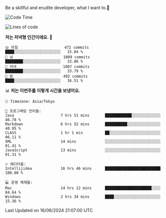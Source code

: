 Be a skillful and erudite developer, what I want to.👶

<!--START_SECTION:waka-->
![Code Time](http://img.shields.io/badge/Code%20Time-885%20hrs%2046%20mins-blue)

![Lines of code](https://img.shields.io/badge/%EC%A0%80%EB%8A%94%20%EC%97%AC%ED%83%9C%EA%B9%8C%EC%A7%80%20-2.3%20million%20%EC%A4%84%EC%9D%98%20%EC%BD%94%EB%93%9C%EB%A5%BC%20%EC%9E%91%EC%84%B1%ED%96%88%EC%96%B4%EC%9A%94.-blue)

**저는 저녁형 인간이에요. 🦉** 

```text
🌞 아침                     472 commits         ████░░░░░░░░░░░░░░░░░░░░░   15.84 % 
🌆 낮　                     1009 commits        ████████░░░░░░░░░░░░░░░░░   33.86 % 
🌃 저녁                     1007 commits        ████████░░░░░░░░░░░░░░░░░   33.79 % 
🌙 밤　                     492 commits         ████░░░░░░░░░░░░░░░░░░░░░   16.51 % 
```


📊 **저는 이번주를 이렇게 시간을 보냈어요.** 

```text
🕑︎ Timezone: Asia/Tokyo

💬 프로그래밍 언어들: 
Java                     7 hrs 51 mins       ████████████░░░░░░░░░░░░░   46.78 % 
Markdown                 6 hrs 52 mins       ██████████░░░░░░░░░░░░░░░   40.95 % 
CLASS                    1 hr 1 min          ██░░░░░░░░░░░░░░░░░░░░░░░   06.11 % 
XML                      14 mins             ░░░░░░░░░░░░░░░░░░░░░░░░░   01.41 % 
JavaScript               13 mins             ░░░░░░░░░░░░░░░░░░░░░░░░░   01.31 % 

🔥 에디터들: 
Intellijidea             16 hrs 46 mins      █████████████████████████   100.00 % 

💻 운영 체제들: 
Mac                      14 hrs 12 mins      █████████████████████░░░░   84.64 % 
Windows                  2 hrs 34 mins       ████░░░░░░░░░░░░░░░░░░░░░   15.36 % 
```


 Last Updated on 16/06/2024 21:07:00 UTC
<!--END_SECTION:waka-->
